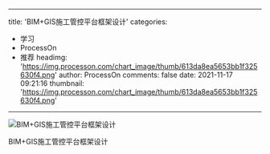 
---
title: 'BIM+GIS施工管控平台框架设计'
categories: 
 - 学习
 - ProcessOn
 - 推荐
headimg: 'https://img.processon.com/chart_image/thumb/613da8ea5653bb1f325630f4.png'
author: ProcessOn
comments: false
date: 2021-11-17 09:21:16
thumbnail: 'https://img.processon.com/chart_image/thumb/613da8ea5653bb1f325630f4.png'
---

<div>   
<img class="thumb" alt="BIM+GIS施工管控平台框架设计" src="https://img.processon.com/chart_image/thumb/613da8ea5653bb1f325630f4.png" referrerpolicy="no-referrer">
<p>BIM+GIS施工管控平台框架设计</p>  
</div>
            